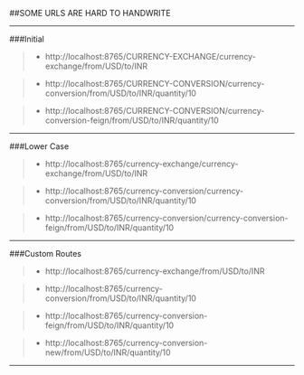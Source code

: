 ##SOME URLS ARE HARD TO HANDWRITE
***
###Initial
>- http://localhost:8765/CURRENCY-EXCHANGE/currency-exchange/from/USD/to/INR

>- http://localhost:8765/CURRENCY-CONVERSION/currency-conversion/from/USD/to/INR/quantity/10

>- http://localhost:8765/CURRENCY-CONVERSION/currency-conversion-feign/from/USD/to/INR/quantity/10
---
###Lower Case

>- http://localhost:8765/currency-exchange/currency-exchange/from/USD/to/INR

>- http://localhost:8765/currency-conversion/currency-conversion/from/USD/to/INR/quantity/10

>- http://localhost:8765/currency-conversion/currency-conversion-feign/from/USD/to/INR/quantity/10
---
###Custom Routes

>- http://localhost:8765/currency-exchange/from/USD/to/INR

>- http://localhost:8765/currency-conversion/from/USD/to/INR/quantity/10

>- http://localhost:8765/currency-conversion-feign/from/USD/to/INR/quantity/10

>- http://localhost:8765/currency-conversion-new/from/USD/to/INR/quantity/10
---